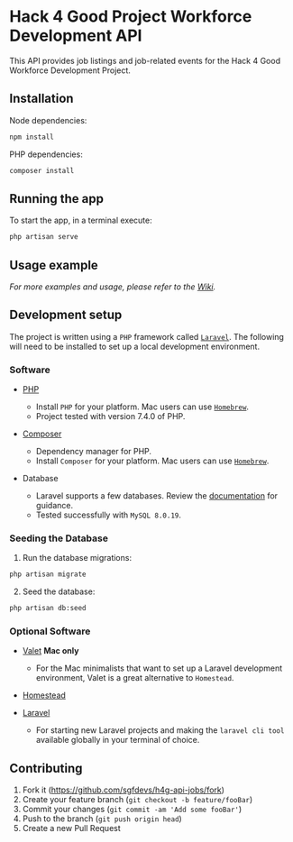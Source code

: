 # Hack 4 Good Project Workforce Development API

This API provides job listings and job-related events for the Hack 4 Good Workforce Development Project.

## Installation

Node dependencies:
```sh
npm install
```

PHP dependencies:

```sh
composer install
```

## Running the app

To start the app, in a terminal execute:

```sh
php artisan serve
```

## Usage example

_For more examples and usage, please refer to the [Wiki](https://github.com/sgfdevs/h4g-api-jobs/wiki)._

## Development setup

The project is written using a `PHP` framework called [`Laravel`](https://laravel.com/). The following will need to be installed to set up a local development environment.

### Software

* [PHP](https://www.php.net/downloads)
  * Install `PHP` for your platform. Mac users can use [`Homebrew`](https://formulae.brew.sh/formula/php).
  * Project tested with version 7.4.0 of PHP.

* [Composer](https://getcomposer.org/download/)
  * Dependency manager for PHP.
  * Install `Composer` for your platform. Mac users can use [`Homebrew`](https://formulae.brew.sh/formula/composer).

* Database
  * Laravel supports a few databases. Review the [documentation](https://laravel.com/docs/5.8/database) for guidance.
  * Tested successfully with `MySQL 8.0.19`.

### Seeding the Database

1. Run the database migrations:

```sh
php artisan migrate
```

2. Seed the database:

```sh
php artisan db:seed
```

### Optional Software

* [Valet](https://laravel.com/docs/6.x/valet) **Mac only**
  * For the Mac minimalists that want to set up a Laravel development environment, Valet is a great alternative to `Homestead`.

* [Homestead](https://laravel.com/docs/6.x/homestead)

* [Laravel](https://laravel.com/docs/6.x#installing-laravel)
  * For starting new Laravel projects and making the `laravel cli tool` available globally in your terminal of choice.

## Contributing

1. Fork it (<https://github.com/sgfdevs/h4g-api-jobs/fork>)
2. Create your feature branch (`git checkout -b feature/fooBar`)
3. Commit your changes (`git commit -am 'Add some fooBar'`)
4. Push to the branch (`git push origin head`)
5. Create a new Pull Request
